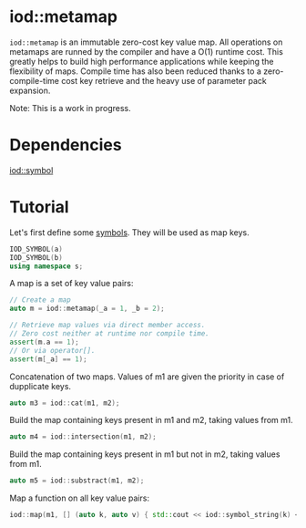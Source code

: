iod::metamap
===============================

```iod::metamap``` is an immutable zero-cost key value map. All
operations on metamaps are runned by the compiler and have a O(1)
runtime cost. This greatly helps to build high performance
applications while keeping the flexibility of maps.
Compile time has also been reduced thanks to a zero-compile-time cost
key retrieve and the heavy use of parameter pack expansion.

Note: This is a work in progress.


Dependencies
==============

[iod::symbol](https://github.com/iodcpp/symbol)


Tutorial
==============

Let's first define some [symbols](https://github.com/iodcpp/symbol). They will be
used as map keys.

```c++
IOD_SYMBOL(a)
IOD_SYMBOL(b)
using namespace s;
```

A map is a set of key value pairs:

```c++
// Create a map
auto m = iod::metamap(_a = 1, _b = 2);

// Retrieve map values via direct member access.
// Zero cost neither at runtime nor compile time.
assert(m.a == 1);
// Or via operator[].
assert(m[_a] == 1);
```

Concatenation of two maps. Values of m1 are given the priority in case of dupplicate keys.

```c++
auto m3 = iod::cat(m1, m2);
```

Build the map containing keys present in m1 and m2, taking values from m1.

```c++
auto m4 = iod::intersection(m1, m2);
```

Build the map containing keys present in m1 but not in m2, taking values from m1.

```c++
auto m5 = iod::substract(m1, m2);
```

Map a function on all key value pairs:

```c++
iod::map(m1, [] (auto k, auto v) { std::cout << iod::symbol_string(k) << "=" << v << std::endl; });
```
